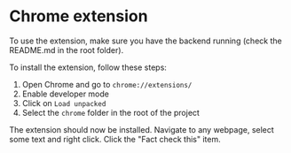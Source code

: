 # Chrome extension

To use the extension, make sure you have the backend running (check the README.md in the root folder).

To install the extension, follow these steps:

1. Open Chrome and go to `chrome://extensions/`
2. Enable developer mode
3. Click on `Load unpacked`
4. Select the `chrome` folder in the root of the project

The extension should now be installed. Navigate to any webpage, select some text and right click. Click the "Fact check this" item.
